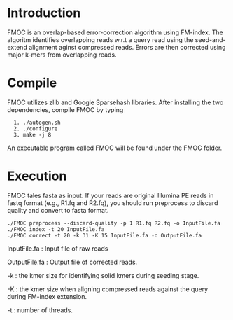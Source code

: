 # Introduction
FMOC is an overlap-based error-correction algorithm using FM-index. The algoritm identifies overlapping reads w.r.t a query read using the seed-and-extend alignment aginst compressed reads. Errors are then corrected using major k-mers from overlapping reads.

# Compile
FMOC utilizes zlib and Google Sparsehash libraries. After installing the two dependencies, compile FMOC by typing 

      1. ./autogen.sh 
      2. ./configure
      3. make -j 8

An executable program called FMOC will be found under the FMOC folder.

# Execution
FMOC tales fasta as input. If your reads are original Illumina PE reads in fastq format (e.g., R1.fq and R2.fq), you should run preprocess to discard quality and convert to fasta format.

	./FMOC preprocess --discard-quality -p 1 R1.fq R2.fq -o InputFile.fa
	./FMOC index -t 20 InputFile.fa
	./FMOC correct -t 20 -k 31 -K 15 InputFile.fa -o OutputFile.fa

InputFile.fa : Input file of raw reads

OutputFile.fa : Output file of corrected reads.

-k : the kmer size for identifying solid kmers during seeding stage.

-K : the kmer size when aligning compressed reads against the query during FM-index extension.

-t : number of threads.

